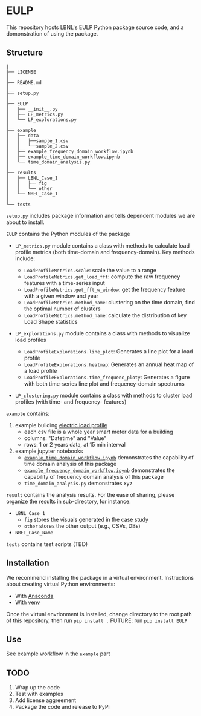 # EULP
This repository hosts LBNL's EULP Python package source code, and a domonstration of using the package.

## Structure

```
|
├── LICENSE
│
├── README.md
│
├── setup.py
│
├── EULP
│   ├── __init__.py
│   ├── LP_metrics.py
│   └── LP_explorations.py
│
├── example
│   ├── data
│   │   ├──sample_1.csv
│   │   └──sample_2.csv
│   ├── example_frequency_domain_workflow.ipynb
│   ├── example_time_domain_workflow.ipynb
│   └── time_domain_analysis.py
│
├── results
│   ├── LBNL_Case_1
│   │   ├── fig
│   │   └── other
│   └── NREL_Case_1
│
└── tests

```


``setup.py`` includes package information and tells dependent modules we are about to install.

``EULP`` contains the Python modules of the package
+ ``LP_metrics.py`` module contains a class with methods to calculate load profile metrics (both time-domain and frequency-domain). Key methods include:
    * ``LoadProfileMetrics.scale``: scale the value to a range
    * ``LoadProfileMetrics.get_load_fft``: compute the raw frequency features with a time-series input
    * ``LoadProfileMetrics.get_fft_w_window``: get the frequency feature with a given window and year
    * ``LoadProfileMetrics.method_name``: clustering on the time domain, find the optimal number of clusters
    * ``LoadProfileMetrics.method_name``: calculate the distribution of key Load Shape statistics

+ ``LP_explorations.py`` module contains a class with methods to visualize load profiles
    * ``LoadProfileExplorations.line_plot``: Generates a line plot for a load profile
    * ``LoadProfileExplorations.heatmap``: Generates an annual heat map of a load profile
    * ``LoadProfileExplorations.time_frequenc_ploty``: Generates a figure with both time-series line plot and frequency-domain spectrums

+ ``LP_clustering.py`` module contains a class with methods to cluster load profiles (with time- and frequency- features)


``example`` contains:
1. example building [electric load profile](example/data/sample.csv)
    * each csv file is a whole year smart meter data for a building
    * columns: "Datetime" and "Value"
    * rows: 1 or 2 years data, at 15 min interval
2. example jupyter notebooks
    * [``example_time_domain_workflow.ipynb``](example/example_time_domain_workflow.ipynb) demonstrates the capability of time domain analysis of this package
    * [``example_frequency_domain_workflow.ipynb``](example/example_frequency_domain_workflow.ipynb) demonstrates the capability of frequency domain analysis of this package
    * ``time_domain_analysis.py`` demonstrates xyz

``result`` contains the analysis results. For the ease of sharing, please organize the results in sub-directory, for instance:
+ ``LBNL_Case_1``
    * ``fig`` stores the visuals generated in the case study
    * ``other`` stores the other output (e.g., CSVs, DBs)
+ ``NREL_Case_Name``

``tests`` contains test scripts (TBD)


## Installation
We recommend installing the package in a virtual environment. Instructions about creating virtual Python environments:
+ With [Anaconda](https://uoa-eresearch.github.io/eresearch-cookbook/recipe/2014/11/20/conda/)
+ With [venv](https://docs.python.org/3/library/venv.html)

Once the virtual envrionment is installed, change directory to the root path of this repository, then run ```pip install .``` FUTURE: run ```pip install EULP```


## Use
See example workflow in the ``example`` part


## TODO
1. Wrap up the code
2. Test with examples
3. Add license aggreement
4. Package the code and release to PyPi
